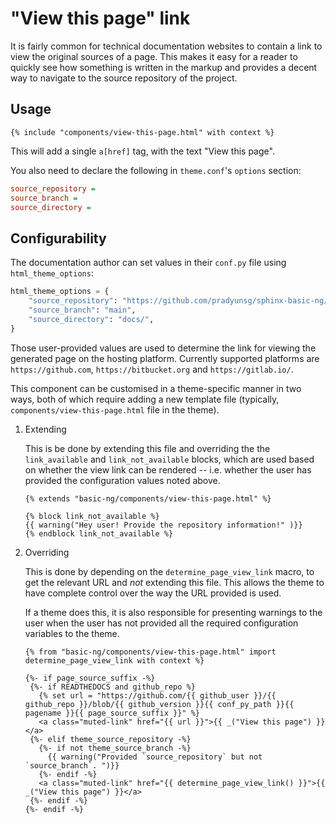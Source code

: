# "View this page" link

It is fairly common for technical documentation websites to contain a link to
view the original sources of a page. This makes it easy for a reader to quickly
see how something is written in the markup and provides a decent way to navigate
to the source repository of the project.

## Usage

```jinja
{% include "components/view-this-page.html" with context %}
```

This will add a single `a[href]` tag, with the text "View this page".

You also need to declare the following in `theme.conf`'s `options` section:

```ini
source_repository =
source_branch =
source_directory =
```

## Configurability

The documentation author can set values in their `conf.py` file using
`html_theme_options`:

```python
html_theme_options = {
    "source_repository": "https://github.com/pradyunsg/sphinx-basic-ng/",
    "source_branch": "main",
    "source_directory": "docs/",
}
```

Those user-provided values are used to determine the link for viewing the
generated page on the hosting platform. Currently supported platforms are
`https://github.com`, `https://bitbucket.org` and `https://gitlab.io/`.

This component can be customised in a theme-specific manner in two ways, both of
which require adding a new template file (typically,
`components/view-this-page.html` file in the theme).

1. Extending

   This is be done by extending this file and overriding the the
   `link_available` and `link_not_available` blocks, which are used based on
   whether the view link can be rendered -- i.e. whether the user has provided
   the configuration values noted above.

   ```jinja
   {% extends "basic-ng/components/view-this-page.html" %}

   {% block link_not_available %}
   {{ warning("Hey user! Provide the repository information!" )}}
   {% endblock link_not_available %}
   ```

2. Overriding

   This is done by depending on the `determine_page_view_link` macro, to get the
   relevant URL and _not_ extending this file. This allows the theme to have
   complete control over the way the URL provided is used.

   If a theme does this, it is also responsible for presenting warnings to the
   user when the user has not provided all the required configuration variables
   to the theme.

   ```jinja
   {% from "basic-ng/components/view-this-page.html" import determine_page_view_link with context %}

   {%- if page_source_suffix -%}
    {%- if READTHEDOCS and github_repo %}
      {% set url = "https://github.com/{{ github_user }}/{{ github_repo }}/blob/{{ github_version }}{{ conf_py_path }}{{ pagename }}{{ page_source_suffix }}" %}
      <a class="muted-link" href="{{ url }}">{{ _("View this page") }}</a>
    {%- elif theme_source_repository -%}
      {%- if not theme_source_branch -%}
        {{ warning("Provided `source_repository` but not `source_branch`. ")}}
      {%- endif -%}
      <a class="muted-link" href="{{ determine_page_view_link() }}">{{ _("View this page") }}</a>
    {%- endif -%}
   {%- endif -%}
   ```
